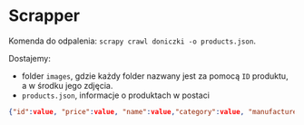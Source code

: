# Scrapper

Komenda do odpalenia: 
`scrapy crawl doniczki -o products.json`.

Dostajemy:
- folder `images`, gdzie każdy folder nazwany jest za pomocą `ID` produktu, a w środku jego zdjęcia.
- `products.json`, informacje o produktach w postaci 
```json
{"id":value, "price":value, "name":value,"category":value, "manufacturer":value}
```


